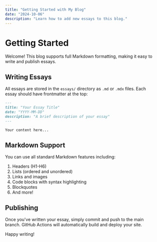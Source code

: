 ```yaml
---
title: "Getting Started with My Blog"
date: "2024-10-06"
description: "Learn how to add new essays to this blog."
---
```


# Getting Started

Welcome! This blog supports full Markdown formatting, making it easy to write and publish essays.

## Writing Essays

All essays are stored in the `essays/` directory as `.md` or `.mdx` files. Each essay should have frontmatter at the top:

```markdown
---
title: "Your Essay Title"
date: "YYYY-MM-DD"
description: "A brief description of your essay"
---

Your content here...
```

## Markdown Support

You can use all standard Markdown features including:

1. Headers (H1-H6)
2. Lists (ordered and unordered)
3. Links and images
4. Code blocks with syntax highlighting
5. Blockquotes
6. And more!

## Publishing

Once you've written your essay, simply commit and push to the main branch. GitHub Actions will automatically build and deploy your site.

Happy writing!

